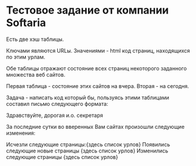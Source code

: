 # Тестовое задание от компании Softaria

Есть две хэш таблицы.

Ключами являются URLы.
Значениями - html код страниц, находящихся по этим урлам.

Обе таблицы отражают состояние всех страниц некоторого заданного
множества веб сайтов.

Первая таблица - состояние этих сайтов на вчера.
Вторая - на сегодня.

Задача - написать код который бы, пользуясь этими таблицами составил
письмо следующего формата:

Здравствуйте, дорогая и.о. секретаря

За последние сутки во вверенных Вам сайтах произошли следующие изменения:

Исчезли следующие страницы:{здесь список урлов}
Появились следующие новые страницы {здесь список урлов}
Изменились следующие страницы {здесь список урлов}